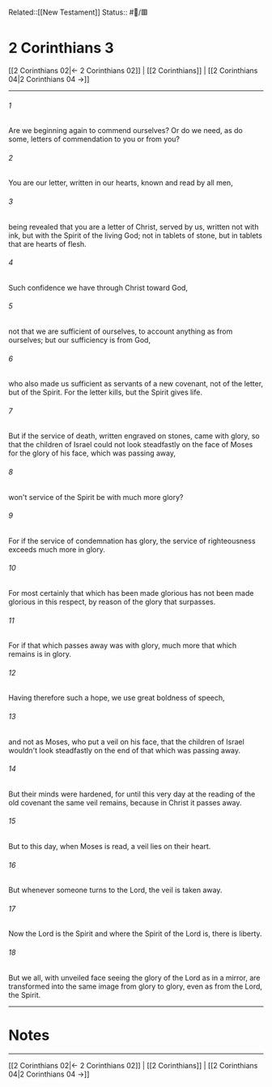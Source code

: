 Related::[[New Testament]]
Status:: #📖/🟥
# 2 Corinthians 3

[[2 Corinthians 02|← 2 Corinthians 02]] | [[2 Corinthians]] | [[2 Corinthians 04|2 Corinthians 04 →]]
***



###### 1 
Are we beginning again to commend ourselves? Or do we need, as do some, letters of commendation to you or from you? 

###### 2 
You are our letter, written in our hearts, known and read by all men, 

###### 3 
being revealed that you are a letter of Christ, served by us, written not with ink, but with the Spirit of the living God; not in tablets of stone, but in tablets that are hearts of flesh. 

###### 4 
Such confidence we have through Christ toward God, 

###### 5 
not that we are sufficient of ourselves, to account anything as from ourselves; but our sufficiency is from God, 

###### 6 
who also made us sufficient as servants of a new covenant, not of the letter, but of the Spirit. For the letter kills, but the Spirit gives life. 

###### 7 
But if the service of death, written engraved on stones, came with glory, so that the children of Israel could not look steadfastly on the face of Moses for the glory of his face, which was passing away, 

###### 8 
won't service of the Spirit be with much more glory? 

###### 9 
For if the service of condemnation has glory, the service of righteousness exceeds much more in glory. 

###### 10 
For most certainly that which has been made glorious has not been made glorious in this respect, by reason of the glory that surpasses. 

###### 11 
For if that which passes away was with glory, much more that which remains is in glory. 

###### 12 
Having therefore such a hope, we use great boldness of speech, 

###### 13 
and not as Moses, who put a veil on his face, that the children of Israel wouldn't look steadfastly on the end of that which was passing away. 

###### 14 
But their minds were hardened, for until this very day at the reading of the old covenant the same veil remains, because in Christ it passes away. 

###### 15 
But to this day, when Moses is read, a veil lies on their heart. 

###### 16 
But whenever someone turns to the Lord, the veil is taken away. 

###### 17 
Now the Lord is the Spirit and where the Spirit of the Lord is, there is liberty. 

###### 18 
But we all, with unveiled face seeing the glory of the Lord as in a mirror, are transformed into the same image from glory to glory, even as from the Lord, the Spirit.

---
# Notes


***
[[2 Corinthians 02|← 2 Corinthians 02]] | [[2 Corinthians]] | [[2 Corinthians 04|2 Corinthians 04 →]]
